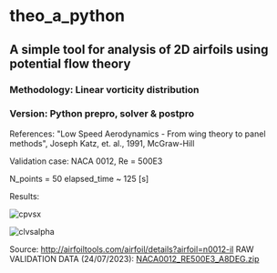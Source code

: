 # theo_a_python
## A simple tool for analysis of 2D airfoils using potential flow theory
### Methodology: Linear vorticity distribution
### Version: Python prepro, solver & postpro

References: "Low Speed Aerodynamics - From wing theory to panel methods", Joseph Katz, et. al., 1991, McGraw-Hill

Validation case: NACA 0012, Re = 500E3

N_points = 50
elapsed_time ~ 125 [s]

Results:

![cpvsx](https://github.com/velazquezr35/theo_a_python/assets/79613034/77185bbc-5ac4-419d-a068-7ba56b63a6dc)

![clvsalpha](https://github.com/velazquezr35/theo_a_python/assets/79613034/90162245-ad6a-4cd4-a4cd-369a8c9638d2)


Source: http://airfoiltools.com/airfoil/details?airfoil=n0012-il
RAW VALIDATION DATA (24/07/2023): [NACA0012_RE500E3_A8DEG.zip](https://github.com/velazquezr35/theo_a_python/files/12156073/NACA0012_RE500E3_A8DEG.zip)

